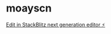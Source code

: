 # moayscn

[Edit in StackBlitz next generation editor ⚡️](https://stackblitz.com/~/github.com/alomersnapads/moayscn)